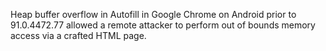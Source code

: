 Heap buffer overflow in Autofill in Google Chrome on Android prior to 91.0.4472.77 allowed a remote attacker to perform out of bounds memory access via a crafted HTML page.